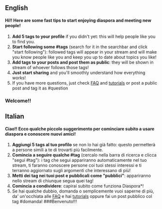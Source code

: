 ## English

#### Hi!! Here are some fast tips to start enjoying diaspora and meeting new people!

1. **Add 5 tags to your profile** if you didn't yet: this will help people like you to find you.
2. **Start following some #tags** (search for it in the searchbar and click "start following"): followed tags will appear in your stream and will make you know people like you and keep you up to date about topics you like!
3. **Add tags to your posts and post them as public**: they will be shown in stream of whoever follows those tags!
4. **Just start sharing** and you'll smoothly understand how everything works!
5. If you have more questions, just check [FAQ](https://github.com/diaspora/diaspora/wiki/FAQ-for-Users) and [tutorials](http://diasporial.com/tutorials) or post a public post and tag it as #question
### Welcome!!


## Italian


#### Ciao!! Ecco qualche piccolo suggerimento per cominciare subito a usare diaspora e conoscere nuovi amici!

1. **Aggiungi 5 tags al tuo profilo** se non lo hai già fatto: questo permetterà a persone simili a te di trovarti più facilmente.
2. **Comincia a seguire qualche #tag** (cercalo nella barra di ricerca e clicca "segui #tag"): i tag che segui appariranno automaticamente nel tuo stream, ti faranno conoscere persone coi tuoi stessi interessi e ti terranno aggiornato sugli argomenti che interessano di più!
3. **Metti dei tag nei tuoi post e pubblicali come "pubblici"**: appariranno nello stream di chiunque segua quei tag!
4. **Comincia a condividere**: capirai subito come funziona Diaspora*!
5. Se hai qualche dubbio, domanda o semplicemente vuoi saperne di più, da' un'occhiata alle [FAQ](https://github.com/diaspora/diaspora/wiki/FAQ-for-Users) e hai [tutorials](http://diasporial.com/tutorials) oppure fai un post pubblico col tag #domanda!
###Benvenuto!!!

